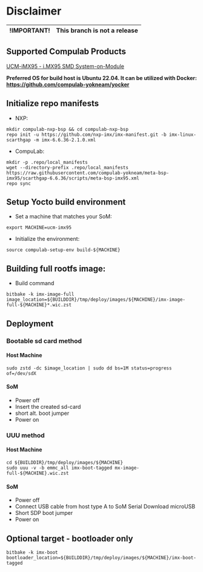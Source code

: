 # Disclaimer                                                                                                                                                                                                                                                                    

| !IMPORTANT! | This branch is not a release |
|---|---|

## Supported Compulab Products
[UCM-iMX95 - i.MX95 SMD System-on-Module](https://www.compulab.com/products/computer-on-modules/ucm-imx95-nxp-i-mx-95-som-system-on-module/)

**Preferred OS for build host is Ubuntu 22.04. It can be utilized with Docker: https://github.com/compulab-yokneam/yocker**
## Initialize repo manifests
* NXP:
```
mkdir compulab-nxp-bsp && cd compulab-nxp-bsp
repo init -u https://github.com/nxp-imx/imx-manifest.git -b imx-linux-scarthgap -m imx-6.6.36-2.1.0.xml
```
* CompuLab:
```
mkdir -p .repo/local_manifests
wget --directory-prefix .repo/local_manifests https://raw.githubusercontent.com/compulab-yokneam/meta-bsp-imx95/scarthgap-6.6.36/scripts/meta-bsp-imx95.xml
repo sync
```
## Setup Yocto build environment
* Set a machine that matches your SoM:
```
export MACHINE=ucm-imx95
```
* Initialize the environment:
```
source compulab-setup-env build-${MACHINE}
```
##  Building full rootfs image:
* Build command
```
bitbake -k imx-image-full
image_location=${BUILDDIR}/tmp/deploy/images/${MACHINE}/imx-image-full-${MACHINE}*.wic.zst
```
## Deployment
### Bootable sd card method
#### Host Machine ####
```
sudo zstd -dc $image_location | sudo dd bs=1M status=progress of=/dev/sdX
```
#### SoM ####
* Power off
* Insert the created sd-card
* short alt. boot jumper
* Power on
### UUU method
#### Host Machine ####
```
cd ${BUILDDIR}/tmp/deploy/images/${MACHINE}
sudo uuu -v -b emmc_all imx-boot-tagged mx-image-full-${MACHINE}.wic.zst
```
#### SoM ####
* Power off
* Connect USB cable from host type A to SoM Serial Download microUSB
* Short SDP boot jumper
* Power on
## Optional target - bootloader only
```
bitbake -k imx-boot
bootloader_location=${BUILDDIR}/tmp/deploy/images/${MACHINE}/imx-boot-tagged
```

